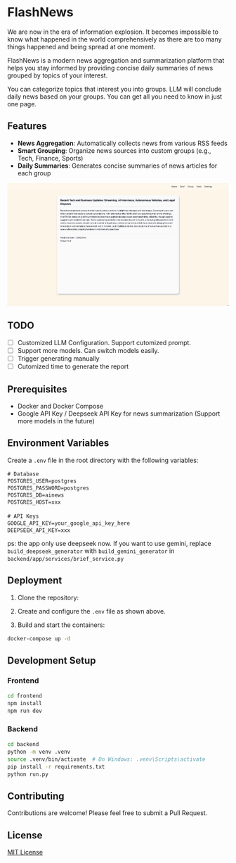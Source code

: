 # FlashNews

We are now in the era of information explosion. It becomes impossible to know what happened in the world comprehensively as there are too many things happened and being spread at one moment.

FlashNews is a modern news aggregation and summarization platform that helps you stay informed by providing concise daily summaries of news grouped by topics of your interest.

You can categorize topics that interest you into groups. LLM will conclude daily news based on your groups. You can get all you need to know in just one page.

## Features

- **News Aggregation**: Automatically collects news from various RSS feeds
- **Smart Grouping**: Organize news sources into custom groups (e.g., Tech, Finance, Sports)
- **Daily Summaries**: Generates concise summaries of news articles for each group

![](https://raw.githubusercontent.com/FaustsRep/picbed/main/notes/CleanShot%202025-05-17%20at%2012.03.32%402x.png)

## TODO

- [ ] Customized LLM Configuration. Support cutomized prompt.
- [ ] Support more models. Can switch models easily.
- [ ] Trigger generating manually
- [ ] Cutomized time to generate the report

## Prerequisites

- Docker and Docker Compose
- Google API Key / Deepseek API Key for news summarization (Support more models in the future)

## Environment Variables

Create a `.env` file in the root directory with the following variables:

```env
# Database
POSTGRES_USER=postgres
POSTGRES_PASSWORD=postgres
POSTGRES_DB=ainews
POSTGRES_HOST=xxx

# API Keys
GOOGLE_API_KEY=your_google_api_key_here
DEEPSEEK_API_KEY=xxx
```

ps: the app only use deepseek now. If you want to use gemini, replace `build_deepseek_generator` with `build_gemini_generator` in `backend/app/services/brief_service.py`

## Deployment

1. Clone the repository:

2. Create and configure the `.env` file as shown above.

3. Build and start the containers:

```bash
docker-compose up -d
```

## Development Setup

### Frontend

```bash
cd frontend
npm install
npm run dev
```

### Backend

```bash
cd backend
python -m venv .venv
source .venv/bin/activate  # On Windows: .venv\Scripts\activate
pip install -r requirements.txt
python run.py
```

## Contributing

Contributions are welcome! Please feel free to submit a Pull Request.

## License

[MIT License](LICENSE)
